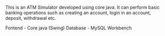 This is an ATM Simulator developed using core java. It can perform basic banking operations such as creating an account, login in an account, deposit, withdrawal etc.

Fontend - Core java (Swing)
Database - MySQL Workbench
